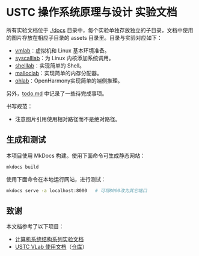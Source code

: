 # USTC 操作系统原理与设计 实验文档

所有实验文档位于 [./docs](./docs/) 目录中，每个实验单独存放独立的子目录，文档中使用的图片存放在相应子目录的 assets 目录里。目录与实验对应如下：

* [vmlab](./docs/vmlab/)：虚拟机和 Linux 基本环境准备。
* [syscalllab](./docs/syscalllab/)：为 Linux 内核添加系统调用。
* [shelllab](./docs/shelllab/)：实现简单的 Shell。
* [malloclab](./docs/malloclab/)：实现简单的内存分配器。
* [ohlab](./docs/ohlab/)：OpenHarmony实现简单的端侧推理。

另外，[todo.md](./docs/todo.md) 中记录了一些待完成事项。

书写规范：

* 注意图片引用使用相对路径而不是绝对路径。

## 生成和测试

本项目使用 MkDocs 构建。使用下面命令可生成静态网站：

```bash
mkdocs build
```

使用下面命令在本地运行网站，进行测试：

```bash
mkdocs serve -a localhost:8000   # 可将8000改为其它端口
```



## 致谢

本文档参考了以下项目：

* [计算机系统结构系列实验文档](https://soc.ustc.edu.cn/)
* [USTC VLab 使用文档](https://vlab.ustc.edu.cn/docs/)（[仓库](https://github.com/USTC-vlab/docs)）
